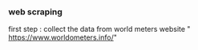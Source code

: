 ### web scraping 
first step : collect the data from world meters website " https://www.worldometers.info/"



